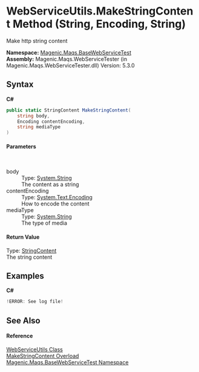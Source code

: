 # WebServiceUtils.MakeStringContent Method (String, Encoding, String)
 

Make http string content

**Namespace:**&nbsp;<a href="MAQS_5/WebServices_AUTOGENERATED/Magenic-Maqs-BaseWebServiceTest_Namespace">Magenic.Maqs.BaseWebServiceTest</a><br />**Assembly:**&nbsp;Magenic.Maqs.WebServiceTester (in Magenic.Maqs.WebServiceTester.dll) Version: 5.3.0

## Syntax

**C#**<br />
``` C#
public static StringContent MakeStringContent(
	string body,
	Encoding contentEncoding,
	string mediaType
)
```


#### Parameters
&nbsp;<dl><dt>body</dt><dd>Type: <a href="http://msdn2.microsoft.com/en-us/library/s1wwdcbf" target="_blank">System.String</a><br />The content as a string</dd><dt>contentEncoding</dt><dd>Type: <a href="http://msdn2.microsoft.com/en-us/library/86hf4sb8" target="_blank">System.Text.Encoding</a><br />How to encode the content</dd><dt>mediaType</dt><dd>Type: <a href="http://msdn2.microsoft.com/en-us/library/s1wwdcbf" target="_blank">System.String</a><br />The type of media</dd></dl>

#### Return Value
Type: <a href="http://msdn2.microsoft.com/en-us/library/hh138250" target="_blank">StringContent</a><br />The string content

## Examples

**C#**<br />
``` C#
!ERROR: See log file!
```


## See Also


#### Reference
<a href="MAQS_5/WebServices_AUTOGENERATED/WebServiceUtils_Class">WebServiceUtils Class</a><br /><a href="MAQS_5/WebServices_AUTOGENERATED/WebServiceUtils-MakeStringContent_Method">MakeStringContent Overload</a><br /><a href="MAQS_5/WebServices_AUTOGENERATED/Magenic-Maqs-BaseWebServiceTest_Namespace">Magenic.Maqs.BaseWebServiceTest Namespace</a><br />